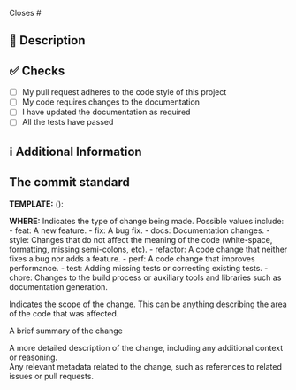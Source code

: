 <!-- 
Thanks for creating this pull request 🤗

Please make sure that the pull request is limited to one type (docs, feature, etc.) and keep it as small as possible. You can open multiple prs instead of opening a huge one.
-->

<!-- If this pull request closes an issue, please mention the issue number below -->
Closes # <!-- Issue # here -->

## 📑 Description
<!-- Add a brief description of the pr -->

<!-- You can also choose to add a list of changes and if they have been completed or not by using the markdown to-do list syntax
- [ ] Not Completed
- [x] Completed
-->

## ✅ Checks
<!-- Make sure your pr passes the CI checks and do check the following fields as needed - -->
- [ ] My pull request adheres to the code style of this project
- [ ] My code requires changes to the documentation
- [ ] I have updated the documentation as required
- [ ] All the tests have passed

## ℹ Additional Information
<!-- Any additional information like breaking changes, dependencies added, screenshots, comparisons between new and old behavior, etc. -->

## The commit standard
**TEMPLATE:**
  <type>(<scope>): <subject>

  <body>

  <footer>

**WHERE:**
  <type> Indicates the type of change being made. Possible values include:
    - feat: A new feature.
    - fix: A bug fix.
    - docs: Documentation changes.
    - style: Changes that do not affect the meaning of the code (white-space, formatting, missing semi-colons, etc).
    - refactor: A code change that neither fixes a bug nor adds a feature.
    - perf: A code change that improves performance.
    - test: Adding missing tests or correcting existing tests.
    - chore: Changes to the build process or auxiliary tools and libraries such as documentation generation.
 
  <scope> Indicates the scope of the change. This can be anything describing the area of the code that was affected.

  <subject> A brief summary of the change

  <body> A more detailed description of the change, including any additional context or reasoning.

  <footer> Any relevant metadata related to the change, such as references to related issues or pull requests.